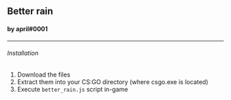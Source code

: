 ## Better rain
#### by april#0001
---

###### Installation
1. Download the files
2. Extract them into your CS:GO directory (where csgo.exe is located)
3. Execute `better_rain.js` script in-game
